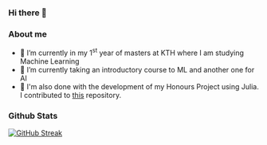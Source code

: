 ### Hi there 👋

### About me
- 🔭 I’m currently in my 1<sup>st</sup> year of masters at KTH where I am studying Machine Learning
- 🌱 I’m currently taking an introductory course to ML and another one for AI 
- 🔬 I'm also done with the development of my Honours Project using Julia. I contributed to [this](https://github.com/Herb-AI/HerbSearch.jl) repository.

### Github Stats
 [![GitHub Streak](http://github-readme-streak-stats.herokuapp.com?user=nicolaefilat)](https://git.io/streak-stats) 
